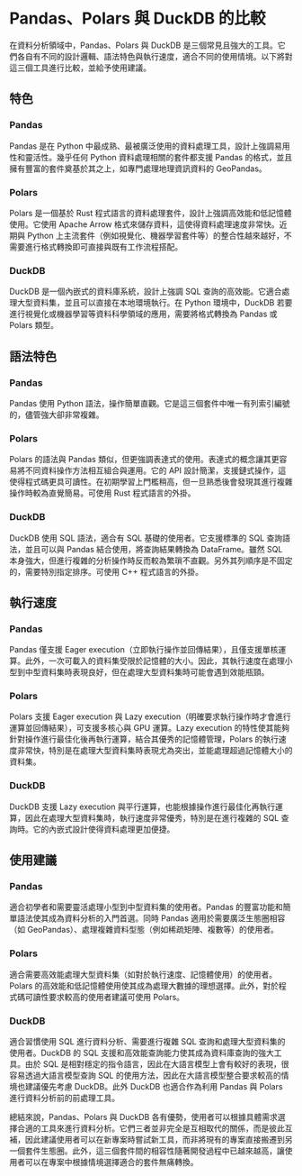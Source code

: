 # Pandas、Polars 與 DuckDB 的比較

在資料分析領域中，Pandas、Polars 與 DuckDB 是三個常見且強大的工具。它們各自有不同的設計邏輯、語法特色與執行速度，適合不同的使用情境。以下將對這三個工具進行比較，並給予使用建議。

## 特色

### Pandas
Pandas 是在 Python 中最成熟、最被廣泛使用的資料處理工具，設計上強調易用性和靈活性。幾乎任何 Python 資料處理相關的套件都支援 Pandas 的格式，並且擁有豐富的套件奠基於其之上，如專門處理地理資訊資料的 GeoPandas。

### Polars
Polars 是一個基於 Rust 程式語言的資料處理套件，設計上強調高效能和低記憶體使用。它使用 Apache Arrow 格式來儲存資料，這使得資料處理速度非常快。近期與 Python 上主流套件（例如視覺化、機器學習套件等）的整合性越來越好，不需要進行格式轉換即可直接與既有工作流程搭配。

### DuckDB
DuckDB 是一個內嵌式的資料庫系統，設計上強調 SQL 查詢的高效能。它適合處理大型資料集，並且可以直接在本地環境執行。在 Python 環境中，DuckDB 若要進行視覺化或機器學習等資料科學領域的應用，需要將格式轉換為 Pandas 或 Polars 類型。

## 語法特色

### Pandas
Pandas 使用 Python 語法，操作簡單直觀。它是這三個套件中唯一有列索引編號的，儘管強大卻非常複雜。

### Polars
Polars 的語法與 Pandas 類似，但更強調表達式的使用。表達式的概念讓其更容易將不同資料操作方法相互組合與運用。它的 API 設計簡潔，支援鏈式操作，這使得程式碼更具可讀性。在初期學習上門檻稍高，但一旦熟悉後會發現其進行複雜操作時較為直覺簡易。可使用 Rust 程式語言的外掛。

### DuckDB
DuckDB 使用 SQL 語法，適合有 SQL 基礎的使用者。它支援標準的 SQL 查詢語法，並且可以與 Pandas 結合使用，將查詢結果轉換為 DataFrame。雖然 SQL 本身強大，但進行複雜的分析操作時反而較為繁瑣不直觀。另外其列順序是不固定的，需要特別指定排序。可使用 C++ 程式語言的外掛。

## 執行速度

### Pandas
Pandas 僅支援 Eager execution（立即執行操作並回傳結果），且僅支援單核運算。此外，一次可載入的資料集受限於記憶體的大小。因此，其執行速度在處理小型到中型資料集時表現良好，但在處理大型資料集時可能會遇到效能瓶頸。

### Polars
Polars 支援 Eager execution 與 Lazy execution（明確要求執行操作時才會進行運算並回傳結果），可支援多核心與 GPU 運算。Lazy execution 的特性使其能夠針對操作進行最佳化後再執行運算，結合其優秀的記憶體管理，Polars 的執行速度非常快，特別是在處理大型資料集時表現尤為突出，並能處理超過記憶體大小的資料集。

### DuckDB
DuckDB 支援 Lazy execution 與平行運算，也能根據操作進行最佳化再執行運算，因此在處理大型資料集時，執行速度非常優秀，特別是在進行複雜的 SQL 查詢時。它的內嵌式設計使得資料處理更加便捷。

## 使用建議

### Pandas
適合初學者和需要靈活處理小型到中型資料集的使用者。Pandas 的豐富功能和簡單語法使其成為資料分析的入門首選。同時 Pandas 適用於需要廣泛生態圈相容（如 GeoPandas）、處理複雜資料型態（例如稀疏矩陣、複數等）的使用者。

### Polars
適合需要高效能處理大型資料集（如對於執行速度、記憶體使用）的使用者。Polars 的高效能和低記憶體使用使其成為處理大數據的理想選擇。此外，對於程式碼可讀性要求較高的使用者建議可使用 Polars。

### DuckDB
適合習慣使用 SQL 進行資料分析、需要進行複雜 SQL 查詢和處理大型資料集的使用者。DuckDB 的 SQL 支援和高效能查詢能力使其成為資料庫查詢的強大工具。由於 SQL 是相對穩定的指令語言，因此在大語言模型上會有較好的表現，很容易透過大語言模型查詢 SQL 的使用方法，因此在大語言模型整合要求較高的情境也建議優先考慮 DuckDB。此外 DuckDB 也適合作為利用 Pandas 與 Polars 進行資料分析前的前處理工具。

總結來說，Pandas、Polars 與 DuckDB 各有優勢，使用者可以根據具體需求選擇合適的工具來進行資料分析。它們三者並非完全是互相取代的關係，而是彼此互補，因此建議使用者可以在新專案時嘗試新工具，而非將現有的專案直接搬遷到另一個套件生態圈。此外，這三個套件間的相容性隨著開發過程中已越來越高，讓使用者可以在專案中根據情境選擇適合的套件無痛轉換。